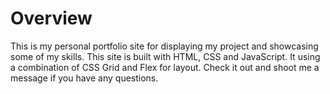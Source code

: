 <h1>Overview</h1>
<p>This is my personal portfolio site for displaying my project and showcasing some of my skills. This site is built with HTML, CSS and JavaScript. It using a combination of CSS Grid and Flex for layout. Check it out and shoot me a message if you have any questions.</p>